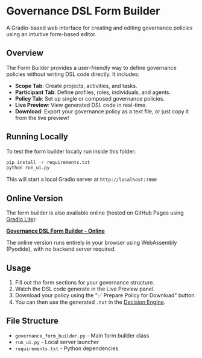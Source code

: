 # Governance DSL Form Builder

A Gradio-based web interface for creating and editing governance policies using an intuitive form-based editor.

## Overview

The Form Builder provides a user-friendly way to define governance policies without writing DSL code directly. It includes:

- **Scope Tab**: Create projects, activities, and tasks.
- **Participant Tab**: Define profiles, roles, individuals, and agents.
- **Policy Tab**: Set up single or composed governance policies.
- **Live Preview**: View generated DSL code in real-time.
- **Download**: Export your governance policy as a text file, or just copy it from the live preview!

## Running Locally

To test the form builder locally run inside this folder:

```bash
pip install -r requirements.txt
python run_ui.py
```

This will start a local Gradio server at `http://localhost:7860`

## Online Version

The form builder is also available online (hosted on GitHub Pages using [Gradio Lite](https://www.gradio.app/4.44.1/guides/gradio-lite)):

**[Governance DSL Form Builder - Online](https://besser-pearl.github.io/GovernanceDSL/)**

The online version runs entirely in your browser using WebAssembly (Pyodide), with no backend server required.

## Usage

1. Fill out the form sections for your governance structure.
2. Watch the DSL code generate in the Live Preview panel.
3. Download your policy using the "✅ Prepare Policy for Download" button.
4. You can then use the generated `.txt` in the [Decision Engine](github.com/BESSER-PEARL/GovernanceDecisionEngine).

## File Structure

- `governance_form_builder.py` - Main form builder class
- `run_ui.py` - Local server launcher
- `requirements.txt` - Python dependencies

